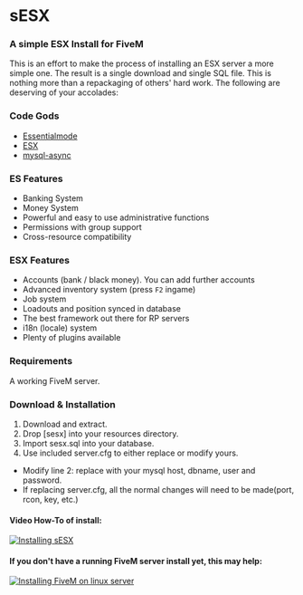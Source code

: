 # sESX
### A simple ESX Install for FiveM

This is an effort to make the process of installing an ESX server a more simple one.  The result is a single download and single SQL file.  This is nothing more than a repackaging of others' hard work.  The following are deserving of your accolades:

### Code Gods
- [Essentialmode](https://github.com/kanersps/essentialmode)
- [ESX](https://github.com/ESX-Org)
- [mysql-async](https://github.com/brouznouf/fivem-mysql-async)

### ES Features
- Banking System
- Money System
- Powerful and easy to use administrative functions
- Permissions with group support
- Cross-resource compatibility

### ESX Features
- Accounts (bank / black money). You can add further accounts
- Advanced inventory system (press `F2` ingame)
- Job system
- Loadouts and position synced in database
- The best framework out there for RP servers
- i18n (locale) system
- Plenty of plugins available

### Requirements
A working FiveM server.

### Download & Installation

1. Download and extract.
2. Drop [sesx] into your resources directory.
3. Import sesx.sql into your database.
4. Use included server.cfg to either replace or modify yours.
* Modify line 2: replace with your mysql host, dbname, user and password.
* If replacing server.cfg, all the normal changes will need to be made(port, rcon, key, etc.)
 

#### Video How-To of install:

[![Installing sESX](http://schw.im/sesx/assets/sESX_install_howdo.png)](https://www.youtube.com/watch?v=YLv2B8y6sJ4)


#### If you don't have a running FiveM server install yet, this may help:

[![Installing FiveM on linux server](http://schw.im/sesx/assets/fivem_install_howdo.png)](https://www.youtube.com/watch?v=9RJUXCV9V94)
